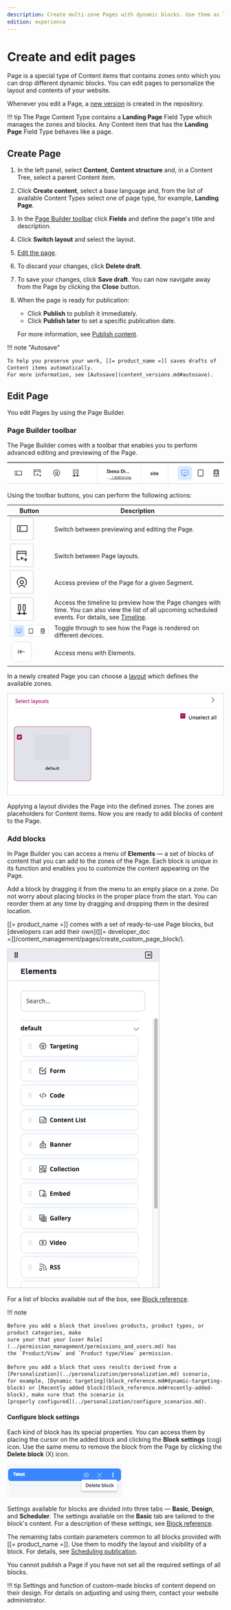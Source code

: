 ```yaml
---
description: Create multi-zone Pages with dynamic blocks. Use them as landing pages.
edition: experience
---
```


# Create and edit pages

Page is a special type of Content items that contains zones onto which you can drop 
different dynamic blocks.
You can edit pages to personalize the layout and contents of your website.

Whenever you edit a Page, a [new version](content_versions.md) is created in the repository.

!!! tip
    The Page Content Type contains a **Landing Page** Field Type which manages 
    the zones and blocks.
    Any Content item that has the **Landing Page** Field Type behaves like 
    a page.

## Create Page

1. In the left panel, select **Content**, **Content structure** and, in a Content Tree, select a parent Content item.
1. Click **Create content**, select a base language and, from the list of available Content Types select one of page type, for example, **Landing Page**.
1. In the [Page Builder toolbar](#page-builder-toolbar) click **Fields** and define the page's title and description.
1. Click  **Switch layout** and select the layout.
1. [Edit the page](#edit-page).
1. To discard your changes, click **Delete draft**.
1. To save your changes, click **Save draft**. 
You can now navigate away from the Page by clicking the **Close** button.
1. When the page is ready for publication:

    - Click **Publish** to publish it immediately.
    - Click **Publish later** to set a specific publication date.

    For more information, see [Publish content](publish_content.md).


!!! note "Autosave"

    To help you preserve your work, [[= product_name =]] saves drafts of Content items automatically.
    For more information, see [Autosave](content_versions.md#autosave).

## Edit Page

You edit Pages by using the Page Builder.

### Page Builder toolbar

The Page Builder comes with a toolbar that enables you to perform advanced editing and previewing of the Page.

![Page Builder Toolbar](img/page_builder_toolbar.png)

Using the toolbar buttons, you can perform the following actions:

|Button|Description|
|------|-----------|
|![Edit and preview switch](img/page_builder_toolbar_editpreview.png)|Switch between previewing and editing the Page.|
|![Layout switch](img/page_builder_switch_layout.png)|Switch between Page layouts.|
|![Preview segments](img/page_builder_toolbar_preview_segment.png)|Access preview of the Page for a given Segment.|
|![Timeline button](img/page_builder_toolbartimelinetoggler.png)|Access the timeline to preview how the Page changes with time. You can also view the list of all upcoming scheduled events. For details, see [Timeline](schedule_publishing.md#timeline).|
|![View toggler](img/page_builder_toolbar_devicestoggler.png)|Toggle through to see how the Page is rendered on different devices.|
|![Elements menu](img/page_builder_toolbarelements.png)|Access menu with Elements.|

In a newly created Page you can choose a [layout](configure_ct_field_settings.md#available-page-layouts) which defines the available zones.

![Switch layout](img/switch_layout_window.png "Switch layout")

Applying a layout divides the Page into the defined zones. The zones are placeholders for Content items.
Now you are ready to add blocks of content to the Page.

### Add blocks

In Page Builder you can access a menu of **Elements** — a set of blocks of content that you can add to the zones of the Page.
Each block is unique in its function and enables you to customize the content appearing on the Page.

Add a block by dragging it from the menu to an empty place on a zone.
Do not worry about placing blocks in the proper place from the start.
You can reorder them at any time by dragging and dropping them in the desired location.

[[= product_name =]] comes with a set of ready-to-use Page blocks,
but [developers can add their own]([[= developer_doc =]]/content_management/pages/create_custom_page_block/).

![Elements menu](img/elements_menu.png "Elements menu")

For a list of blocks available out of the box, see [Block reference](block_reference.md).

!!! note 

    Before you add a block that involves products, product types, or product categories, make 
    sure your that your [user Role](../permission_management/permissions_and_users.md) has 
    the `Product/View` and `Product type/View` permission.

    Before you add a block that uses results derived from a [Personalization](../personalization/personalization.md) scenario, 
    for example, [Dynamic targeting](block_reference.md#dynamic-targeting-block) or [Recently added block](block_reference.md#recently-added-block), make sure that the scenario is 
    [properly configured](../personalization/configure_scenarios.md).

#### Configure block settings

Each kind of block has its special properties.
You can access them by placing the cursor on the added block and clicking the 
**Block settings** (cog) icon.
Use the same menu to remove the block from the Page by clicking the **Delete block** (X) icon.

![Elements settings](img/page_builder_elementsettings.png "Block header")

Settings available for blocks are divided into three tabs — **Basic**, **Design**, and **Scheduler**.
The settings available on the **Basic** tab are tailored to the block's content.
For a description of these settings, see [Block reference](block_reference.md).

The remaining tabs contain parameters common to all blocks provided with [[= product_name =]].
Use them to modify the layout and visibility of a block. For details, see [Scheduling publication](schedule_publishing.md).

You cannot publish a Page if you have not set all the required settings of all blocks.

!!! tip
    Settings and function of custom-made blocks of content depend on their design.
    For details on adjusting and using them, contact your website administrator.